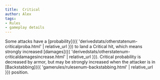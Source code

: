 ```yaml
---
title:  Critical
author: Alex
tags:
- Rules
- gameplay details
---                               
```






Some attacks have a [probability]({{ 'derivedstats/otherstatenum-criticalproba.html' | relative_url }}) to land a Critical hit, which means strongly increased [damages]({{ 'derivedstats/otherstatenum-criticaldamagesincrease.html' | relative_url }}). Critical probability is decreased by armor, but may be strongly increased when the attacker is in [Backstabbing]({{ 'gamerules/rulesenum-backstabbing.html' | relative_url }}) position.


